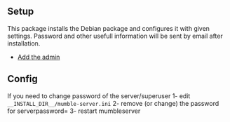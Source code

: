 ## Setup

This package installs the Debian package and configures it with given settings. Password and other usefull information will be sent by email after installation.

- [Add the admin](http://wiki.mumble.info/wiki/Murmurguide#Connecting_to_Murmur_Server)

## Config
If you need to change password of the server/superuser
1- edit `__INSTALL_DIR__/mumble-server.ini`
2- remove (or change) the password for serverpassword=
3- restart mumbleserver
